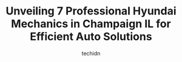 ---
layout: ampstory
image: https://images.unsplash.com/photo-1577696467479-4c92df55c24a?ixlib=rb-4.0.3&ixid=MnwxMjA3fDB8MHxwaG90by1wYWdlfHx8fGVufDB8fHx8&auto=format&fit=crop&w=640&h=853&q=80
author: techidn
featured: false
description: For top-quality automotive repairs and maintenance, visit the 7 best Hyundai Mechanic in Champaign IL, USA. Their reputation for excellence and their dedication to customer satisfaction make
title: Unveiling 7 Professional Hyundai Mechanics in Champaign IL for Efficient Auto Solutions
cover:
   title: Unveiling 7 Professional Hyundai Mechanics in Champaign IL for Efficient Auto Solutions
   subtitle: Rickpate
   background: https://images.unsplash.com/photo-1577696467479-4c92df55c24a?ixlib=rb-4.0.3&ixid=MnwxMjA3fDB8MHxwaG90by1wYWdlfHx8fGVufDB8fHx8&auto=format&fit=crop&w=640&h=853&q=80

pages: 
 - layout: thirds
   top: <h1>#1 Car-X Tire & Auto</h1>
   bottom: "<p>Shop messed up tire alignment, leading to fully balled out right front tire at 5000 miles with the three other tires having normal wear patterns resulting in my needing a</p>"
   background: https://www.knot35.com/toplist/wp-content/uploads/2023/06/best-hyundai-mechanic-1-in-champaign-il-1685837985.jpeg
   backgroundblur: true
 - layout: thirds
   top: <h1>#2 Napletons Hyundai of Urbana</h1>
   bottom: "<p>1111 Napleton Way, Urbana, IL 61802, United States</p>"
   background: https://www.knot35.com/toplist/wp-content/uploads/2023/06/best-hyundai-mechanic-2-in-champaign-il-1685837985.jpeg
   cta:
      link: https://www.knot35.com/toplist/unveiling-7-professional-hyundai-mechanics-in-champaign-il-for-efficient-auto-solutions/
      text: Unveiling 7 Professional Hyundai Mechanics in Champaign IL for Efficient Auto Solutions
 - layout: thirds
   top: <h1>#3 Serra Subaru Champaign Service Center</h1>
   bottom: "<p>1402 N Dunlap Ave Suite B, Savoy, IL 61874, United States</p>"
   background: https://www.knot35.com/toplist/wp-content/uploads/2023/06/best-hyundai-mechanic-3-in-champaign-il-1685837986.jpeg
   cta:
      link: https://www.knot35.com/toplist/unveiling-7-professional-hyundai-mechanics-in-champaign-il-for-efficient-auto-solutions/
      text: Unveiling 7 Professional Hyundai Mechanics in Champaign IL for Efficient Auto Solutions
 - layout: thirds
   top: <h1>#4 Car-X Tire & Auto</h1>
   bottom: "<p>2216 S Neil St, Champaign, IL 61820, United States</p>"
   background: https://images.unsplash.com/photo-1580610447943-1bfbef5efe07?ixlib=rb-4.0.3&ixid=MnwxMjA3fDB8MHxwaG90by1wYWdlfHx8fGVufDB8fHx8&auto=format&fit=crop&w=640&h=853&q=80
   cta:
      link: https://www.knot35.com/toplist/unveiling-7-professional-hyundai-mechanics-in-champaign-il-for-efficient-auto-solutions/
      text: Unveiling 7 Professional Hyundai Mechanics in Champaign IL for Efficient Auto Solutions
 - layout: thirds
   top: <h1>#5 Fifth Dimension Collision Repair Inc.</h1>
   bottom: "<p>2702 N Mattis Ave, Champaign, IL 61822, United States</p>"
   background: https://images.unsplash.com/photo-1527066579998-dbbae57f45ce?ixlib=rb-4.0.3&ixid=MnwxMjA3fDB8MHxwaG90by1wYWdlfHx8fGVufDB8fHx8&auto=format&fit=crop&w=640&h=853&q=80
   cta:
      link: https://www.knot35.com/toplist/unveiling-7-professional-hyundai-mechanics-in-champaign-il-for-efficient-auto-solutions/
      text: Unveiling 7 Professional Hyundai Mechanics in Champaign IL for Efficient Auto Solutions
 - layout: thirds
   top: <h1>#6 Ricks Automotive Service Inc.</h1>
   bottom: "<p>54 E Springfield Ave, Champaign, IL 61820, United States</p>"
   background: https://plus.unsplash.com/premium_photo-1664640458616-3c74f8cb4589?ixlib=rb-4.0.3&ixid=MnwxMjA3fDB8MHxwaG90by1wYWdlfHx8fGVufDB8fHx8&auto=format&fit=crop&w=640&h=853&q=80
   cta:
      link: https://www.knot35.com/toplist/unveiling-7-professional-hyundai-mechanics-in-champaign-il-for-efficient-auto-solutions/
      text: Unveiling 7 Professional Hyundai Mechanics in Champaign IL for Efficient Auto Solutions
 - layout: thirds
   top: <h1>#7 Perfect Touch Auto Repair</h1>
   bottom: "<p>2602 N Mattis Ave, Champaign, IL 61822, United States</p>"
   background: https://images.unsplash.com/photo-1561679660-d00ee1e0dc8e?ixlib=rb-4.0.3&ixid=MnwxMjA3fDB8MHxwaG90by1wYWdlfHx8fGVufDB8fHx8&auto=format&fit=crop&w=640&h=853&q=80
   cta:
      link: https://www.knot35.com/toplist/unveiling-7-professional-hyundai-mechanics-in-champaign-il-for-efficient-auto-solutions/
      text: Unveiling 7 Professional Hyundai Mechanics in Champaign IL for Efficient Auto Solutions
 - layout: thirds
   middle: Continue reading...
   background: https://images.unsplash.com/photo-1609083590460-7b8cc0ca65f8?ixlib=rb-4.0.3&ixid=MnwxMjA3fDB8MHxwaG90by1wYWdlfHx8fGVufDB8fHx8&auto=format&fit=crop&w=640&h=853&q=80
   cta:
      link: https://www.knot35.com/toplist/unveiling-7-professional-hyundai-mechanics-in-champaign-il-for-efficient-auto-solutions/
      text: Unveiling 7 Professional Hyundai Mechanics in Champaign IL for Efficient Auto Solutions
      
---